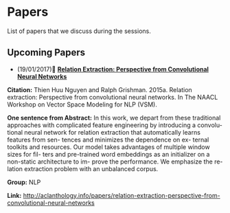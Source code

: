 # Papers 
List of papers that we discuss during the sessions.

## Upcoming Papers
* (19/01/2017):scroll: **[Relation Extraction: Perspective from Convolutional Neural Networks](http://aclanthology.info/papers/relation-extraction-perspective-from-convolutional-neural-networks)**

**Citation:** Thien Huu Nguyen and Ralph Grishman. 2015a. Relation extraction: Perspective from convolutional neural networks. In The NAACL Workshop on Vector Space Modeling for NLP (VSM).

**One sentence from Abstract:** In this work, we depart from these traditional approaches with complicated feature engineering by introducing a convolu- tional neural network for relation extraction that automatically learns features from sen- tences and minimizes the dependence on ex- ternal toolkits and resources. Our model takes advantages of multiple window sizes for fil- ters and pre-trained word embeddings as an initializer on a non-static architecture to im- prove the performance. We emphasize the re- lation extraction problem with an unbalanced corpus.

**Group:** NLP

**Link:** http://aclanthology.info/papers/relation-extraction-perspective-from-convolutional-neural-networks



